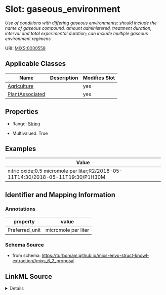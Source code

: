 # Slot: gaseous_environment


_Use of conditions with differing gaseous environments; should include the name of gaseous compound, amount administered, treatment duration, interval and total experimental duration; can include multiple gaseous environment regimens_



URI: [MIXS:0000558](https://w3id.org/mixs/0000558)



<!-- no inheritance hierarchy -->




## Applicable Classes

| Name | Description | Modifies Slot |
| --- | --- | --- |
[Agriculture](Agriculture.md) |  |  yes  |
[PlantAssociated](PlantAssociated.md) |  |  yes  |







## Properties

* Range: [String](String.md)

* Multivalued: True






## Examples

| Value |
| --- |
| nitric oxide;0.5 micromole per liter;R2/2018-05-11T14:30/2018-05-11T19:30/P1H30M |

## Identifier and Mapping Information





### Annotations

| property | value |
| --- | --- |
| Preferred_unit | micromole per liter |



### Schema Source


* from schema: https://turbomam.github.io/mixs-envo-struct-knowl-extraction//mixs_6_2_proposal




## LinkML Source

<details>
```yaml
name: gaseous_environment
annotations:
  Preferred_unit:
    tag: Preferred_unit
    value: micromole per liter
description: Use of conditions with differing gaseous environments; should include
  the name of gaseous compound, amount administered, treatment duration, interval
  and total experimental duration; can include multiple gaseous environment regimens
title: gaseous environment
notes:
- environment
examples:
- value: nitric oxide;0.5 micromole per liter;R2/2018-05-11T14:30/2018-05-11T19:30/P1H30M
from_schema: https://turbomam.github.io/mixs-envo-struct-knowl-extraction//mixs_6_2_proposal
rank: 1000
slot_uri: MIXS:0000558
multivalued: true
alias: gaseous_environment
domain_of:
- Agriculture
- PlantAssociated
range: string

```
</details>